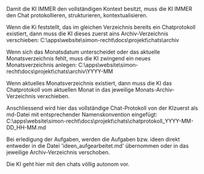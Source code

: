 Damit die KI IMMER den vollständigen Kontext besitzt, muss die KI IMMER den Chat protokollieren, strukturieren, kontextualisieren.

Wenn die Ki feststellt, das im gleichen Verzeichnis bereits ein Chatprotokoll existiert, dann muss die KI dieses zuerst ains Archiv-Verzeichnis verschieben:
C:\apps\website\simon-recht\docs\projekt\chats\archiv

Wenn sich das Monatsdatum unterscheidet oder das aktuelle Monatsverzeichnis fehlt, muss die KI zwingend ein neues Monatsverzeichnis anlegen:
C:\apps\website\simon-recht\docs\projekt\chats\archiv\YYYY-MM

Wenn aktuelles Monatsverzeichnis existiert, dann muss die KI das Chatprotokoll vom aktuellen Monat in das jeweilige Monats-Archiv-Verzeichnis verxchieben.

Anschliessend wird hier das vollständige Chat-Protokoll von der KIzuerst als md-Datei mit entsprechender Namenskonvention eingefügt:
C:\apps\website\simon-recht\docs\projekt\chats\chatprotokoll_YYYY-MM-DD_HH-MM.md

Bei erledigung der Aufgaben, werden die Aufgaben bzw. ideen direkt entweder in die Datei 'ideen_aufgearbeitet.md' übernommen oder in das jeweilige Archiv-Verzeichnis verschoben.

Die KI geht hier mit den chats völlig autonom vor.
